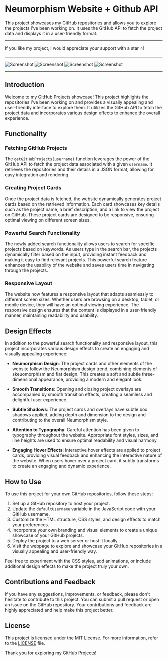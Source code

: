 # Neumorphism Website + Github API

This project showcases my GitHub repositories and allows you to explore the projects I've been working on. It uses the GitHub API to fetch the project data and displays it in a user-friendly format.

---

If you like my project, I would appreciate your support with a star ⭐!

---

![Screenshot](https://github.com/SchBenedikt/schbenedikt.github.io/assets/137323528/3d4b79a6-3859-4af6-b63b-3b5890c9c2de)
![Screenshot](https://github.com/SchBenedikt/schbenedikt.github.io/assets/137323528/94c3e630-6d8b-4f80-bba5-069d457952c8)
![Screenshot](https://github.com/SchBenedikt/schbenedikt.github.io/assets/137323528/df05abab-f7b5-4aa8-a0b7-d6d9023a1cc1)
![Screenshot](https://github.com/SchBenedikt/schbenedikt.github.io/assets/137323528/1375b76a-9b28-4822-9ebb-b60bc445f20b)


---

## Introduction

Welcome to my GitHub Projects showcase! This project highlights the repositories I've been working on and provides a visually appealing and user-friendly interface to explore them. It utilizes the GitHub API to fetch the project data and incorporates various design effects to enhance the overall experience.

## Functionality

### Fetching GitHub Projects

The `getGitHubProjects(username)` function leverages the power of the GitHub API to fetch the project data associated with a given `username`. It retrieves the repositories and their details in a JSON format, allowing for easy integration and rendering.

### Creating Project Cards

Once the project data is fetched, the website dynamically generates project cards based on the retrieved information. Each card showcases key details such as the project name, a brief description, and a link to view the project on GitHub. These project cards are designed to be responsive, ensuring optimal viewing on different screen sizes.

### Powerful Search Functionality

The newly added search functionality allows users to search for specific projects based on keywords. As users type in the search bar, the projects dynamically filter based on the input, providing instant feedback and making it easy to find relevant projects. This powerful search feature enhances the usability of the website and saves users time in navigating through the projects.

### Responsive Layout

The website now features a responsive layout that adapts seamlessly to different screen sizes. Whether users are browsing on a desktop, tablet, or mobile device, they will have an optimal viewing experience. The responsive design ensures that the content is displayed in a user-friendly manner, maintaining readability and usability.

## Design Effects

In addition to the powerful search functionality and responsive layout, this project incorporates various design effects to create an engaging and visually appealing experience:

- **Neumorphism Design**: The project cards and other elements of the website follow the Neumorphism design trend, combining elements of skeuomorphism and flat design. This creates a soft and subtle three-dimensional appearance, providing a modern and elegant look.

- **Smooth Transitions**: Opening and closing project overlays are accompanied by smooth transition effects, creating a seamless and delightful user experience.

- **Subtle Shadows**: The project cards and overlays have subtle box shadows applied, adding depth and dimension to the design and contributing to the overall Neumorphism style.

- **Attention to Typography**: Careful attention has been given to typography throughout the website. Appropriate font styles, sizes, and line heights are used to ensure optimal readability and visual harmony.

- **Engaging Hover Effects**: Interactive hover effects are applied to project cards, providing visual feedback and enhancing the interactive nature of the website. When users hover over a project card, it subtly transforms to create an engaging and dynamic experience.

## How to Use

To use this project for your own GitHub repositories, follow these steps:

1. Set up a GitHub repository to host your project.
2. Update the `defaultUsername` variable in the JavaScript code with your GitHub username.
3. Customize the HTML structure, CSS styles, and design effects to match your preferences.
4. Incorporate your own branding and visual elements to create a unique showcase of your GitHub projects.
5. Deploy the project to a web server or host it locally.
6. Visit the webpage to explore and showcase your GitHub repositories in a visually appealing and user-friendly way.

Feel free to experiment with the CSS styles, add animations, or include additional design effects to make the project truly your own.

## Contributions and Feedback

If you have any suggestions, improvements, or feedback, please don't hesitate to contribute to this project. You can submit a pull request or open an issue on the GitHub repository. Your contributions and feedback are highly appreciated and help make this project better.

## License

This project is licensed under the MIT License. For more information, refer to the [LICENSE](link-to-license-file) file.

Thank you for exploring my GitHub Projects!

